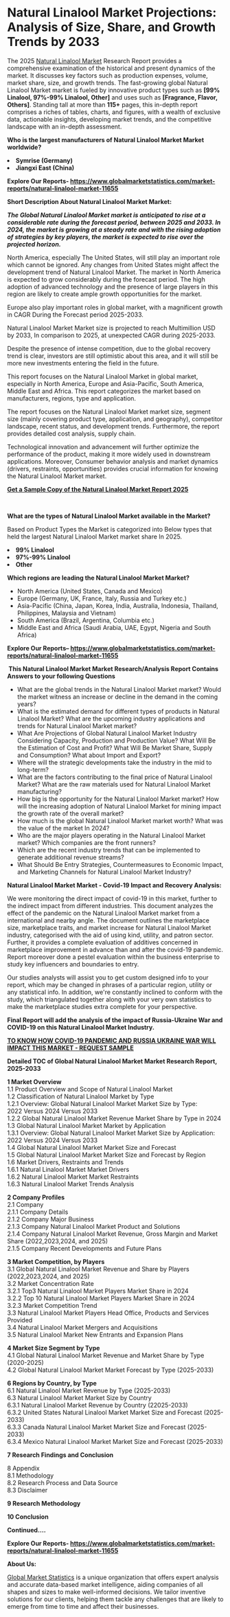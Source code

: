<H1>Natural Linalool Market Projections: Analysis of Size, Share, and Growth Trends by 2033</H1><p>The 2025 <a href="https://www.globalmarketstatistics.com/market-reports/natural-linalool-market-11655">Natural Linalool Market</a> Research Report provides a comprehensive examination of the historical and present dynamics of the market. It discusses key factors such as production expenses, volume, market share, size, and growth trends. The fast-growing global Natural Linalool Market market is fueled by innovative product types such as <strong>[99% Linalool, 97%-99% Linalool, Other]</strong> and uses such as <strong>[Fragrance, Flavor, Others]</strong>. Standing tall at more than <strong>115+</strong> pages, this in-depth report comprises a riches of tables, charts, and figures, with a wealth of exclusive data, actionable insights, developing market trends, and the competitive landscape with an in-depth assessment.</p><p><strong>Who is the largest manufacturers of Natural Linalool Market Market worldwide?</strong></p><p><strong><li>Symrise (Germany)<li>Jiangxi East (China)</strong></p><p><strong>Explore Our Reports-&nbsp;<a href="https://wordhtml.com/">https://www.globalmarketstatistics.com/market-reports/natural-linalool-market-11655</a></strong></p><p><strong>Short Description About Natural Linalool Market Market:</strong></p><p><strong><em>The Global Natural Linalool Market market is anticipated to rise at a considerable rate during the forecast period, between 2025 and 2033. In 2024, the market is growing at a steady rate and with the rising adoption of strategies by key players, the market is expected to rise over the projected horizon.</em></strong></p><p>North America, especially The United States, will still play an important role which cannot be ignored. Any changes from United States might affect the development trend of Natural Linalool Market. The market in North America is expected to grow considerably during the forecast period. The high adoption of advanced technology and the presence of large players in this region are likely to create ample growth opportunities for the market.</p><p>Europe also play important roles in global market, with a magnificent growth in CAGR During the Forecast period 2025-2033.</p><p>Natural Linalool Market Market size is projected to reach Multimillion USD by 2033, In comparison to 2025, at unexpected CAGR during 2025-2033.</p><p>Despite the presence of intense competition, due to the global recovery trend is clear, investors are still optimistic about this area, and it will still be more new investments entering the field in the future.</p><p>This report focuses on the Natural Linalool Market in global market, especially in North America, Europe and Asia-Pacific, South America, Middle East and Africa. This report categorizes the market based on manufacturers, regions, type and application.</p><p>The report focuses on the Natural Linalool Market market size, segment size (mainly covering product type, application, and geography), competitor landscape, recent status, and development trends. Furthermore, the report provides detailed cost analysis, supply chain.</p><p>Technological innovation and advancement will further optimize the performance of the product, making it more widely used in downstream applications. Moreover, Consumer behavior analysis and market dynamics (drivers, restraints, opportunities) provides crucial information for knowing the Natural Linalool Market market.</p><p><strong><a href="https://www.globalmarketstatistics.com/market-reports/natural-linalool-market-11655">Get a Sample Copy of the Natural Linalool Market Report 2025</a></strong></p><p>&nbsp;</p><p><strong>What are the types of Natural Linalool Market available in the Market?</strong></p><p>Based on Product Types the Market is categorized into Below types that held the largest Natural Linalool Market market share In 2025.</p><p><strong><li>99% Linalool<li>97%-99% Linalool<li>Other</strong></p><p><strong>Which regions are leading the Natural Linalool Market Market?</strong></p><ul><li>North America (United States, Canada and Mexico)</li><li>Europe (Germany, UK, France, Italy, Russia and Turkey etc.)</li><li>Asia-Pacific (China, Japan, Korea, India, Australia, Indonesia, Thailand, Philippines, Malaysia and Vietnam)</li><li>South America (Brazil, Argentina, Columbia etc.)</li><li>Middle East and Africa (Saudi Arabia, UAE, Egypt, Nigeria and South Africa)</li></ul><p><strong>Explore Our Reports&ndash;&nbsp;<a href="https://www.globalmarketstatistics.com/market-reports/natural-linalool-market-11655">https://www.globalmarketstatistics.com/market-reports/natural-linalool-market-11655</a></strong></p><p><strong>&nbsp;This Natural Linalool Market Market Research/Analysis Report Contains Answers to your following Questions</strong></p><ul><li>What are the global trends in the Natural Linalool Market market? Would the market witness an increase or decline in the demand in the coming years?</li><li>What is the estimated demand for different types of products in Natural Linalool Market? What are the upcoming industry applications and trends for Natural Linalool Market market?</li><li>What Are Projections of Global Natural Linalool Market Industry Considering Capacity, Production and Production Value? What Will Be the Estimation of Cost and Profit? What Will Be Market Share, Supply and Consumption? What about Import and Export?</li><li>Where will the strategic developments take the industry in the mid to long-term?</li><li>What are the factors contributing to the final price of Natural Linalool Market? What are the raw materials used for Natural Linalool Market manufacturing?</li><li>How big is the opportunity for the Natural Linalool Market market? How will the increasing adoption of Natural Linalool Market for mining impact the growth rate of the overall market?</li><li>How much is the global Natural Linalool Market market worth? What was the value of the market In 2024?</li><li>Who are the major players operating in the Natural Linalool Market market? Which companies are the front runners?</li><li>Which are the recent industry trends that can be implemented to generate additional revenue streams?</li><li>What Should Be Entry Strategies, Countermeasures to Economic Impact, and Marketing Channels for Natural Linalool Market Industry?</li></ul><p><strong>Natural Linalool Market Market - Covid-19 Impact and Recovery Analysis:</strong></p><p>We were monitoring the direct impact of covid-19 in this market, further to the indirect impact from different industries. This document analyzes the effect of the pandemic on the Natural Linalool Market market from a international and nearby angle. The document outlines the marketplace size, marketplace traits, and market increase for Natural Linalool Market industry, categorised with the aid of using kind, utility, and patron sector. Further, it provides a complete evaluation of additives concerned in marketplace improvement in advance than and after the covid-19 pandemic. Report moreover done a pestel evaluation within the business enterprise to study key influencers and boundaries to entry.</p><p>Our studies analysts will assist you to get custom designed info to your report, which may be changed in phrases of a particular region, utility or any statistical info. In addition, we're constantly inclined to conform with the study, which triangulated together along with your very own statistics to make the marketplace studies extra complete for your perspective.</p><p><strong>Final Report will add the analysis of the impact of Russia-Ukraine War and COVID-19 on this Natural Linalool Market Industry.</strong></p><p><strong><a href="https://www.globalmarketstatistics.com/market-reports/natural-linalool-market-11655">TO KNOW HOW COVID-19 PANDEMIC AND RUSSIA UKRAINE WAR WILL IMPACT THIS MARKET - REQUEST SAMPLE</a></strong></p><p><strong>Detailed TOC of Global Natural Linalool Market Market Research Report, 2025-2033</strong></p><p><strong>1 Market Overview</strong><br /> 1.1 Product Overview and Scope of Natural Linalool Market<br /> 1.2 Classification of Natural Linalool Market by Type<br /> 1.2.1 Overview: Global Natural Linalool Market Market Size by Type: 2022&nbsp;Versus 2024 Versus 2033<br /> 1.2.2 Global Natural Linalool Market Revenue Market Share by Type in 2024<br /> 1.3 Global Natural Linalool Market Market by Application<br /> 1.3.1 Overview: Global Natural Linalool Market Market Size by Application: 2022&nbsp;Versus 2024 Versus 2033<br /> 1.4 Global Natural Linalool Market Market Size and Forecast<br /> 1.5 Global Natural Linalool Market Market Size and Forecast by Region<br /> 1.6 Market Drivers, Restraints and Trends<br /> 1.6.1 Natural Linalool Market Market Drivers<br /> 1.6.2 Natural Linalool Market Market Restraints<br /> 1.6.3 Natural Linalool Market Trends Analysis</p><p><strong>2 Company Profiles</strong><br /> 2.1 Company<br /> 2.1.1 Company Details<br /> 2.1.2 Company Major Business<br /> 2.1.3 Company Natural Linalool Market Product and Solutions<br /> 2.1.4 Company Natural Linalool Market Revenue, Gross Margin and Market Share (2022,2023,2024, and 2025)<br /> 2.1.5 Company Recent Developments and Future Plans</p><p><strong>3 Market Competition, by Players</strong><br /> 3.1 Global Natural Linalool Market Revenue and Share by Players (2022,2023,2024, and 2025)<br /> 3.2 Market Concentration Rate<br /> 3.2.1 Top3 Natural Linalool Market Players Market Share in 2024<br /> 3.2.2 Top 10 Natural Linalool Market Players Market Share in 2024<br /> 3.2.3 Market Competition Trend<br /> 3.3 Natural Linalool Market Players Head Office, Products and Services Provided<br /> 3.4 Natural Linalool Market Mergers and Acquisitions<br /> 3.5 Natural Linalool Market New Entrants and Expansion Plans</p><p><strong>4 Market Size Segment by Type</strong><br /> 4.1 Global Natural Linalool Market Revenue and Market Share by Type (2020-2025)<br /> 4.2 Global Natural Linalool Market Market Forecast by Type (2025-2033)</p><p><strong>6 Regions by Country, by Type</strong><br /> 6.1 Natural Linalool Market Revenue by Type (2025-2033)<br /> 6.3 Natural Linalool Market Market Size by Country<br /> 6.3.1 Natural Linalool Market Revenue by Country (22025-2033)<br /> 6.3.2 United States Natural Linalool Market Market Size and Forecast (2025-2033)<br /> 6.3.3 Canada Natural Linalool Market Market Size and Forecast (2025-2033)<br /> 6.3.4 Mexico Natural Linalool Market Market Size and Forecast (2025-2033)</p><p><strong>7 Research Findings and Conclusion</strong></p><p>8 Appendix<br /> 8.1 Methodology<br /> 8.2 Research Process and Data Source<br /> 8.3 Disclaimer</p><p><strong>9 Research Methodology</strong></p><p><strong>10 Conclusion</strong></p><p><strong>Continued&hellip;.</strong></p><p><strong>Explore Our Reports-&nbsp;<a href="Natural Linalool Market">https://www.globalmarketstatistics.com/market-reports/natural-linalool-market-11655</a></strong></p><p><strong>About Us:</strong></p><p><a href="https://www.globalmarketstatistics.com/">Global Market Statistics</a>&nbsp;is a unique organization that offers expert analysis and accurate data-based market intelligence, aiding companies of all shapes and sizes to make well-informed decisions. We tailor inventive solutions for our clients, helping them tackle any challenges that are likely to emerge from time to time and affect their businesses.</p><p>&nbsp;</p>
